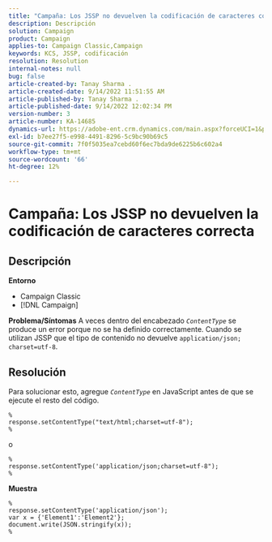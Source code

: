 ```yaml
---
title: "Campaña: Los JSSP no devuelven la codificación de caracteres correcta"
description: Descripción
solution: Campaign
product: Campaign
applies-to: Campaign Classic,Campaign
keywords: KCS, JSSP, codificación
resolution: Resolution
internal-notes: null
bug: false
article-created-by: Tanay Sharma .
article-created-date: 9/14/2022 11:51:55 AM
article-published-by: Tanay Sharma .
article-published-date: 9/14/2022 12:02:34 PM
version-number: 3
article-number: KA-14685
dynamics-url: https://adobe-ent.crm.dynamics.com/main.aspx?forceUCI=1&pagetype=entityrecord&etn=knowledgearticle&id=42acc49e-2334-ed11-9db1-002248086735
exl-id: b7ee27f5-e998-4491-8296-5c9bc90b69c5
source-git-commit: 7f0f5035ea7cebd60f6ec7bda9de6225b6c602a4
workflow-type: tm+mt
source-wordcount: '66'
ht-degree: 12%

---
```


# Campaña: Los JSSP no devuelven la codificación de caracteres correcta

## Descripción

<b>Entorno</b>
- Campaign Classic
- [!DNL Campaign]



<b>Problema/Síntomas</b>
A veces dentro del encabezado *`ContentType`* se produce un error porque no se ha definido correctamente. Cuando se utilizan JSSP que el tipo de contenido no devuelve `application/json; charset=utf-8`.


## Resolución


Para solucionar esto, agregue *`ContentType`* en JavaScript antes de que se ejecute el resto del código.


```
%
response.setContentType("text/html;charset=utf-8");
%
```




o




```
%
response.setContentType('application/json;charset=utf-8");
%
```


<b>Muestra</b>


```
%
response.setContentType('application/json');
var x = {'Element1':'Element2'};
document.write(JSON.stringify(x));
%
```
